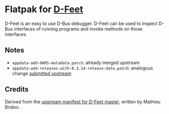 # Flatpak for [D-Feet](https://wiki.gnome.org/Apps/DFeet)

D-Feet is an easy to use D-Bus debugger. D-Feet can be used to inspect D-Bus interfaces of running programs and invoke methods on those interfaces.

## Notes

* `appdata-add-OARS-metadata.patch`: already merged upstream
* `appdata-add-releases-with-0.3.14-release-date.patch`: analogous change [submitted upstream](https://gitlab.gnome.org/GNOME/d-feet/merge_requests/21)

## Credits

Derived from the [upstream manifest for D-Feet master](https://git.gnome.org/browse/d-feet/tree/org.gnome.d-feet.json), written by Mathieu Bridon.
